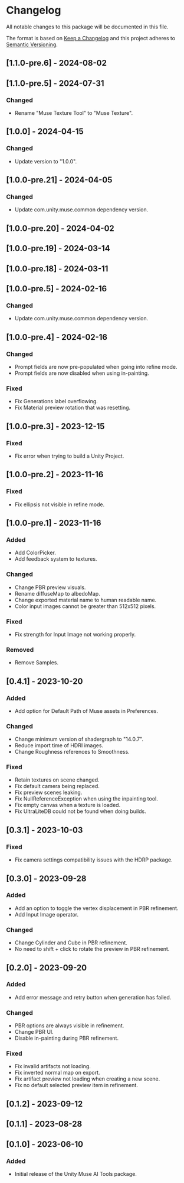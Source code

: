 # Changelog
All notable changes to this package will be documented in this file.

The format is based on [Keep a Changelog](http://keepachangelog.com/en/1.0.0/)
and this project adheres to [Semantic Versioning](http://semver.org/spec/v2.0.0.html).

## [1.1.0-pre.6] - 2024-08-02

## [1.1.0-pre.5] - 2024-07-31

### Changed
- Rename "Muse Texture Tool" to "Muse Texture".

## [1.0.0] - 2024-04-15

### Changed

- Update version to "1.0.0".

## [1.0.0-pre.21] - 2024-04-05

### Changed

- Update com.unity.muse.common dependency version.

## [1.0.0-pre.20] - 2024-04-02

## [1.0.0-pre.19] - 2024-03-14

## [1.0.0-pre.18] - 2024-03-11

## [1.0.0-pre.5] - 2024-02-16

### Changed

- Update com.unity.muse.common dependency version.

## [1.0.0-pre.4] - 2024-02-16

### Changed

- Prompt fields are now pre-populated when going into refine mode.
- Prompt fields are now disabled when using in-painting.

### Fixed

- Fix Generations label overflowing.
- Fix Material preview rotation that was resetting.

## [1.0.0-pre.3] - 2023-12-15

### Fixed

- Fix error when trying to build a Unity Project.

## [1.0.0-pre.2] - 2023-11-16

### Fixed

- Fix ellipsis not visible in refine mode.

## [1.0.0-pre.1] - 2023-11-16

### Added

- Add ColorPicker.
- Add feedback system to textures.

### Changed

- Change PBR preview visuals.
- Rename diffuseMap to albedoMap.
- Change exported material name to human readable name.
- Color input images cannot be greater than 512x512 pixels.

### Fixed

- Fix strength for Input Image not working properly.

### Removed

- Remove Samples.

## [0.4.1] - 2023-10-20

### Added

- Add option for Default Path of Muse assets in Preferences.

### Changed

- Change minimum version of shadergraph to "14.0.7".
- Reduce import time of HDRI images.
- Change Roughness references to Smoothness.

### Fixed

- Retain textures on scene changed.
- Fix default camera being replaced.
- Fix preview scenes leaking.
- Fix NullReferenceException when using the inpainting tool.
- Fix empty canvas when a texture is loaded.
- Fix UltraLiteDB could not be found when doing builds.

## [0.3.1] - 2023-10-03

### Fixed

- Fix camera settings compatibility issues with the HDRP package.

## [0.3.0] - 2023-09-28

### Added

- Add an option to toggle the vertex displacement in PBR refinement.
- Add Input Image operator.

### Changed

- Change Cylinder and Cube in PBR refinement.
- No need to shift + click to rotate the preview in PBR refinement.

## [0.2.0] - 2023-09-20

### Added

- Add error message and retry button when generation has failed.

### Changed

- PBR options are always visible in refinement.
- Change PBR UI.
- Disable in-painting during PBR refinement.

### Fixed

- Fix invalid artifacts not loading.
- Fix inverted normal map on export.
- Fix artifact preview not loading when creating a new scene.
- Fix no default selected preview item in refinement.

## [0.1.2] - 2023-09-12

## [0.1.1] - 2023-08-28

## [0.1.0] - 2023-06-10

### Added

- Initial release of the Unity Muse AI Tools package.
